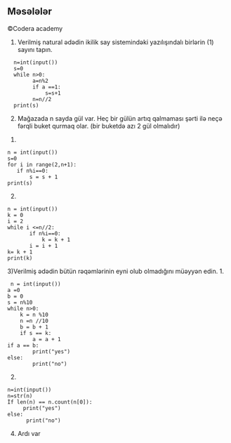 ## Məsələlər  
©Codera academy
1) Verilmiş natural ədədin ikilik say sistemindəki yazılışındalı birlərin (1) sayını tapın.

 ```
   n=int(input())
   s=0
   while n>0:
         a=n%2
         if a ==1:
             s=s+1
         n=n//2
   print(s)
```
2) Mağazada n sayda gül var. Heç bir gülün artıq qalmaması şərti ilə neçə fərqli buket qurmaq olar. (bir buketdə azı 2 gül olmalıdır) 

1.
 ```
 n = int(input())
 s=0
for i in range(2,n+1):
	if n%i==0:
		s = s + 1
print(s)
```

2.
 ```
n = int(input())
k = 0
i = 2
while i <=n//2:
		if n%i==0:
			k = k + 1
		i = i + 1
k= k + 1
print(k)
```
3)Verilmiş ədədin bütün rəqəmlərinin eyni olub olmadığını müəyyən edin.
1.
```
 n = int(input())
a =0
b = 0
s = n%10
while n>0:
	k = n %10
	n =n //10
	b = b + 1
	if s == k:
		a = a + 1
if a == b:
		print("yes")
else:
		print("no")
```
2.
```
n=int(input()) 
n=str(n) 
İf len(n) == n.count(n[0]):
     print("yes") 
else:
      print("no")
```
4) Ardı var
	

		
